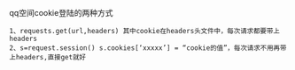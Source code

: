 qq空间cookie登陆的两种方式

    1、requests.get(url,headers) 其中cookie在headers头文件中，每次请求都要带上headers
    2、s=request.session() s.cookies[‘xxxxx’] = “cookie的值”，每次请求不用再带上headers,直接get就好
